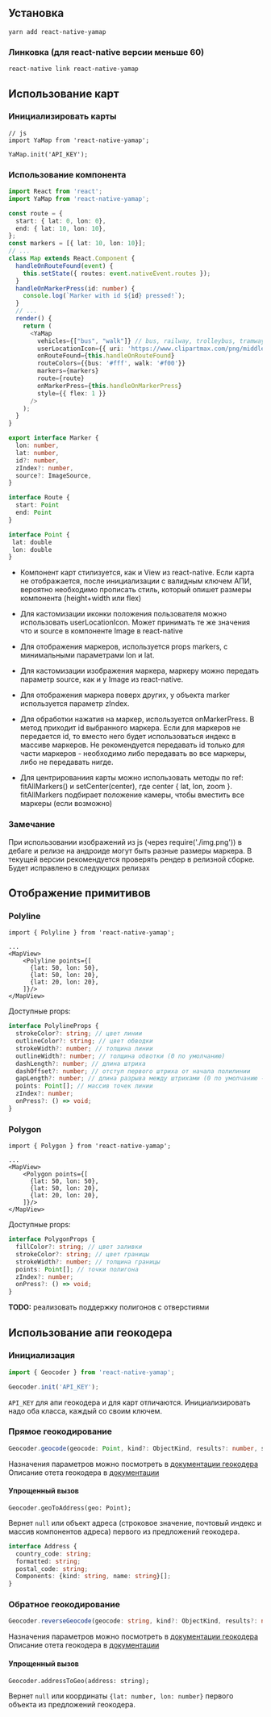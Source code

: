 ## Установка

```
yarn add react-native-yamap
```

### Линковка (для react-native версии меньше 60)

```
react-native link react-native-yamap
``` 

## Использование карт

### Инициализировать карты

```
// js
import YaMap from 'react-native-yamap';

YaMap.init('API_KEY');
```

### Использование компонента
```typescript jsx
import React from 'react';
import YaMap from 'react-native-yamap';

const route = {
  start: { lat: 0, lon: 0},
  end: { lat: 10, lon: 10},
};
const markers = [{ lat: 10, lon: 10}];
// ...
class Map extends React.Component {
  handleOnRouteFound(event) {
    this.setState({ routes: event.nativeEvent.routes });
  }
  handleOnMarkerPress(id: number) {
    console.log(`Marker with id ${id} pressed!`);
  }
  // ...
  render() {
    return (
      <YaMap
        vehicles={["bus", "walk"]} // bus, railway, trolleybus, tramway, suburban, underground, walk
        userLocationIcon={{ uri: 'https://www.clipartmax.com/png/middle/180-1801760_pin-png.png' }}
        onRouteFound={this.handleOnRouteFound}
        routeColors={{bus: '#fff', walk: '#f00'}}
        markers={markers}
        route={route}
        onMarkerPress={this.handleOnMarkerPress}
        style={{ flex: 1 }}
      />
    );
  }
}
```

```typescript
export interface Marker {
  lon: number,
  lat: number,
  id?: number,
  zIndex?: number,
  source?: ImageSource,
}
```
```typescript
interface Route {
  start: Point
  end: Point
}
```
```typescript
interface Point {
 lat: double 
 lon: double
}  
```


- Компонент карт стилизуется, как и View из react-native. Если карта не отображается, после инициализации с валидным ключем АПИ, вероятно необходимо прописать стиль, который опишет размеры компонента (height+width или flex)

- Для кастомизации иконки положения пользователя можно использовать userLocationIcon. Может принимать те же значения что и source в компоненте Image в react-native

- Для отображения маркеров, используется props markers, с минимальными параметрами lon и lat.

- Для кастомизации изображения маркера, маркеру можно передать параметр source, как и у Image из react-native.

- Для отображения маркера поверх других, у объекта marker используется параметр zIndex.

- Для обработки нажатия на маркер, используется onMarkerPress. В метод приходит id выбранного маркера. Если для маркеров не передается id, то вместо него будет использоваться индекс в массиве маркеров. Не рекомендуется передавать id только для части маркеров - необходимо либо передавать во все маркеры, либо не передавать нигде.

- Для центрированиия карты можно использовать методы по ref: fitAllMarkers() и setCenter(center), где center { lat, lon, zoom }. fitAllMarkers подбирает положение камеры, чтобы вместить все маркеры (если возможно)

### Замечание
При использовании изображений из js (через require('./img.png')) в дебаге и релизе на андроиде могут быть разные размеры маркера. В текущей версии рекомендуется проверять рендер в релизной сборке. Будет исправлено в следующих релизах

## Отображение примитивов

### Polyline
```
import { Polyline } from 'react-native-yamap';

...
<MapView>
    <Polyline points={[
      {lat: 50, lon: 50},
      {lat: 50, lon: 20},
      {lat: 20, lon: 20},
    ]}/>
</MapView>
```

Доступные props:
```typescript
interface PolylineProps {
  strokeColor?: string; // цвет линии
  outlineColor?: string; // цвет обводки
  strokeWidth?: number; // толщина линии
  outlineWidth?: number; // толщина обвотки (0 по умолчанию)
  dashLength?: number; // длина штриха
  dashOffset?: number; // отступ первого штриха от начала полилинии
  gapLength?: number; // длина разрыва между штрихами (0 по умолчанию - сплошная линия)
  points: Point[]; // массив точек линии
  zIndex?: number;
  onPress?: () => void;
}
```

### Polygon
```
import { Polygon } from 'react-native-yamap';

...
<MapView>
    <Polygon points={[
      {lat: 50, lon: 50},
      {lat: 50, lon: 20},
      {lat: 20, lon: 20},
    ]}/>
</MapView>
```

Доступные props:
```typescript
interface PolygonProps {
  fillColor?: string; // цвет заливки
  strokeColor?: string; // цвет границы
  strokeWidth?: number; // толщина границы
  points: Point[]; // точки полигона
  zIndex?: number;
  onPress?: () => void;
}
```

**TODO:** реализовать поддержку полигонов с отверстиями

## Использование апи геокодера

### Инициализация

```typescript jsx
import { Geocoder } from 'react-native-yamap';

Geocoder.init('API_KEY');
```

`API_KEY` для апи геокодера и для карт отличаются. Инициализировать надо оба класса, каждый со своим ключем.

### Прямое геокодирование

```typescript jsx
Geocoder.geocode(geocode: Point, kind?: ObjectKind, results?: number, skip?: number, lang?: Lang);
```

Назначения параметров можно посмотреть в [документации геокодера][yandex-geo-doc]
Описание отета геокодера в [документации][yandex-geo-response]

#### Упрощенный вызов ####
```
Geocoder.geoToAddress(geo: Point);
```
Вернет `null` или объект адреса (строковое значение, почтовый индекс и массив компонентов адреса) первого из предложений геокодера.
```typescript jsx
interface Address {
  country_code: string;
  formatted: string;
  postal_code: string;
  Components: {kind: string, name: string}[];
}
```

### Обратное геокодирование

```typescript jsx
Geocoder.reverseGeocode(geocode: string, kind?: ObjectKind, results?: number, skip?: number, lang?: Lang, rspn?: 0 | 1, ll?: Point, spn?: [number, number], bbox?: [Point, Point]);
```

Назначения параметров можно посмотреть в [документации геокодера][yandex-geo-doc]
Описание отета геокодера в [документации][yandex-geo-response]

#### Упрощенный вызов ####
```
Geocoder.addressToGeo(address: string);
```
Вернет `null` или координаты `{lat: number, lon: number}` первого объекта из предложений геокодера.

[yandex-geo-doc]: https://tech.yandex.ru/maps/geocoder/doc/desc/concepts/input_params-docpage

[yandex-geo-response]: https://tech.yandex.ru/maps/geocoder/doc/desc/reference/response_structure-docpage/
